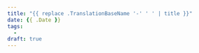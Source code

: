 ```yaml
---
title: "{{ replace .TranslationBaseName '-' ' ' | title }}"
date: {{ .Date }}
tags:
  -
draft: true
---
```


